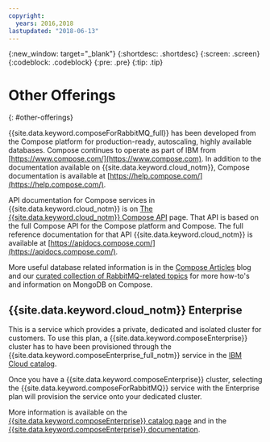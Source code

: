 ```yaml
---
copyright:
  years: 2016,2018
lastupdated: "2018-06-13"
---
```


{:new_window: target="_blank"}
{:shortdesc: .shortdesc}
{:screen: .screen}
{:codeblock: .codeblock}
{:pre: .pre}
{:tip: .tip}

# Other Offerings
{: #other-offerings}

{{site.data.keyword.composeForRabbitMQ_full}} has been developed from the Compose platform for production-ready, autoscaling, highly available databases. Compose continues to operate as part of IBM from [https://www.compose.com/](https://www.compose.com). In addition to the documentation available on {{site.data.keyword.cloud_notm}}, Compose documentation is available at [https://help.compose.com/](https://help.compose.com/).

API documentation for Compose services in {{site.data.keyword.cloud_notm}} is on [The {{site.data.keyword.cloud_notm}} Compose API](https://www.compose.com/articles/the-ibm-cloud-compose-api/) page. That API is based on the full Compose API for the Compose platform and Compose. The full reference documentation for that API {{site.data.keyword.cloud_notm}} is available at [https://apidocs.compose.com/](https://apidocs.compose.com/).

More useful database related information is in the [Compose Articles](https://www.compose.com/articles/) blog and our [curated collection of RabbitMQ-related topics](https://www.compose.com/articles/curated-collection-rabbitmq/) for more how-to's and information on MongoDB on Compose.

## {{site.data.keyword.cloud_notm}} Enterprise

This is a service which provides a private, dedicated and isolated cluster for customers. To use this plan, a {{site.data.keyword.composeEnterprise}} cluster has to have been provisioned through the {{site.data.keyword.composeEnterprise_full_notm}} service in the [IBM Cloud catalog](https://console.{DomainName}.net/catalog/).

Once you have a {{site.data.keyword.composeEnterprise}} cluster, selecting the {{site.data.keyword.composeForRabbitMQ}} service with the Enterprise plan will provision the service onto your dedicated cluster. 

More information is available on the [{{site.data.keyword.composeEnterprise}} catalog page](https://console.{DomainName}/catalog/services/compose-enterprise) and in the [{{site.data.keyword.composeEnterprise}} documentation](https://console.{DomainName}/docs/services/ComposeEnterprise/index.html#about-compose-enterprise).
